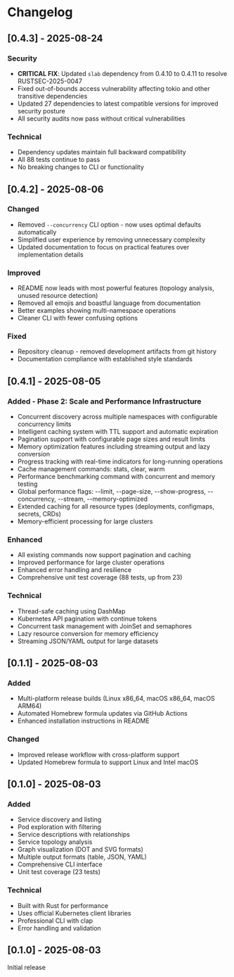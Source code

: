 # Changelog

## [0.4.3] - 2025-08-24

### Security
- **CRITICAL FIX**: Updated `slab` dependency from 0.4.10 to 0.4.11 to resolve RUSTSEC-2025-0047
- Fixed out-of-bounds access vulnerability affecting tokio and other transitive dependencies
- Updated 27 dependencies to latest compatible versions for improved security posture
- All security audits now pass without critical vulnerabilities

### Technical
- Dependency updates maintain full backward compatibility
- All 88 tests continue to pass
- No breaking changes to CLI or functionality

## [0.4.2] - 2025-08-06

### Changed
- Removed `--concurrency` CLI option - now uses optimal defaults automatically
- Simplified user experience by removing unnecessary complexity
- Updated documentation to focus on practical features over implementation details

### Improved
- README now leads with most powerful features (topology analysis, unused resource detection)
- Removed all emojis and boastful language from documentation
- Better examples showing multi-namespace operations
- Cleaner CLI with fewer confusing options

### Fixed
- Repository cleanup - removed development artifacts from git history
- Documentation compliance with established style standards

## [0.4.1] - 2025-08-05

### Added - Phase 2: Scale and Performance Infrastructure
- Concurrent discovery across multiple namespaces with configurable concurrency limits
- Intelligent caching system with TTL support and automatic expiration
- Pagination support with configurable page sizes and result limits
- Memory optimization features including streaming output and lazy conversion
- Progress tracking with real-time indicators for long-running operations
- Cache management commands: stats, clear, warm
- Performance benchmarking command with concurrent and memory testing
- Global performance flags: --limit, --page-size, --show-progress, --concurrency, --stream, --memory-optimized
- Extended caching for all resource types (deployments, configmaps, secrets, CRDs)
- Memory-efficient processing for large clusters

### Enhanced
- All existing commands now support pagination and caching
- Improved performance for large cluster operations
- Enhanced error handling and resilience
- Comprehensive unit test coverage (88 tests, up from 23)

### Technical
- Thread-safe caching using DashMap
- Kubernetes API pagination with continue tokens
- Concurrent task management with JoinSet and semaphores
- Lazy resource conversion for memory efficiency
- Streaming JSON/YAML output for large datasets

## [0.1.1] - 2025-08-03

### Added
- Multi-platform release builds (Linux x86_64, macOS x86_64, macOS ARM64)
- Automated Homebrew formula updates via GitHub Actions
- Enhanced installation instructions in README

### Changed
- Improved release workflow with cross-platform support
- Updated Homebrew formula to support Linux and Intel macOS

## [0.1.0] - 2025-08-03

### Added
- Service discovery and listing
- Pod exploration with filtering
- Service descriptions with relationships
- Service topology analysis
- Graph visualization (DOT and SVG formats)
- Multiple output formats (table, JSON, YAML)
- Comprehensive CLI interface
- Unit test coverage (23 tests)

### Technical
- Built with Rust for performance
- Uses official Kubernetes client libraries
- Professional CLI with clap
- Error handling and validation

## [0.1.0] - 2025-08-03

Initial release
